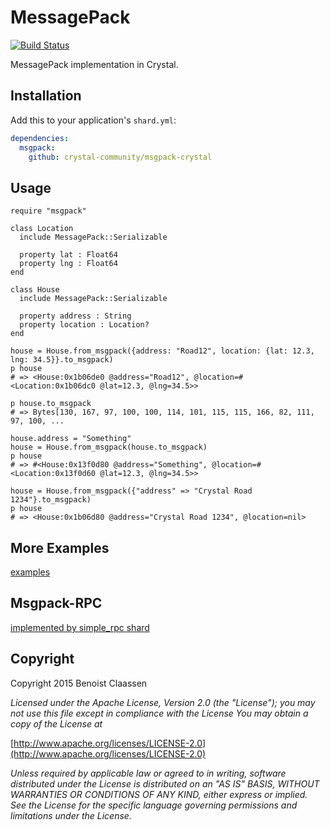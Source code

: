 # MessagePack
[![Build Status](https://github.com/crystal-community/msgpack-crystal/actions/workflows/ci.yml/badge.svg)](https://github.com/crystal-community/msgpack-crystal/actions/workflows/ci.yml?query=branch%3Amaster+event%3Apush)

MessagePack implementation in Crystal.

## Installation


Add this to your application's `shard.yml`:

```yaml
dependencies:
  msgpack:
    github: crystal-community/msgpack-crystal
```

## Usage

```crystal
require "msgpack"

class Location
  include MessagePack::Serializable

  property lat : Float64
  property lng : Float64
end

class House
  include MessagePack::Serializable

  property address : String
  property location : Location?
end

house = House.from_msgpack({address: "Road12", location: {lat: 12.3, lng: 34.5}}.to_msgpack)
p house
# => <House:0x1b06de0 @address="Road12", @location=#<Location:0x1b06dc0 @lat=12.3, @lng=34.5>>

p house.to_msgpack
# => Bytes[130, 167, 97, 100, 100, 114, 101, 115, 115, 166, 82, 111, 97, 100, ...

house.address = "Something"
house = House.from_msgpack(house.to_msgpack)
p house
# => #<House:0x13f0d80 @address="Something", @location=#<Location:0x13f0d60 @lat=12.3, @lng=34.5>>

house = House.from_msgpack({"address" => "Crystal Road 1234"}.to_msgpack)
p house
# => <House:0x1b06d80 @address="Crystal Road 1234", @location=nil>
```

## More Examples

[examples](https://github.com/benoist/msgpack-crystal/tree/master/examples)

## Msgpack-RPC

[implemented by simple_rpc shard](https://github.com/kostya/simple_rpc)

## Copyright

Copyright 2015 Benoist Claassen

_Licensed under the Apache License, Version 2.0 (the "License"); you may not use this file except in compliance with the License You may obtain a copy of the License at_

[http://www.apache.org/licenses/LICENSE-2.0](http://www.apache.org/licenses/LICENSE-2.0)

_Unless required by applicable law or agreed to in writing, software distributed under the License is distributed on an "AS IS" BASIS, WITHOUT WARRANTIES OR CONDITIONS OF ANY KIND, either express or implied. See the License for the specific language governing permissions and limitations under the License._
